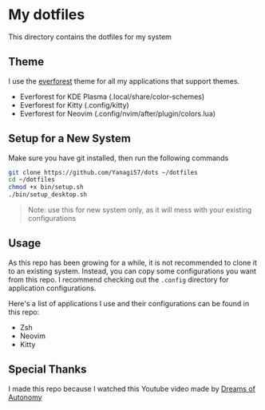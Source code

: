 # My dotfiles

This directory contains the dotfiles for my system

## Theme

I use the [everforest](https://github.com/sainnhe/everforest) theme for all my applications that support themes.

- Everforest for KDE Plasma (.local/share/color-schemes)
- Everforest for Kitty (.config/kitty)
- Everforest for Neovim (.config/nvim/after/plugin/colors.lua)

## Setup for a New System

Make sure you have git installed, then run the following commands

```sh
git clone https://github.com/Yanagi57/dots ~/dotfiles
cd ~/dotfiles
chmod +x bin/setup.sh
./bin/setup_desktop.sh
```

> Note: use this for new system only, as it will mess with your existing configurations

## Usage

As this repo has been growing for a while, it is not recommended to clone it to an existing
system. Instead, you can copy some configurations you want from this repo. I recommend checking
out the `.config` directory for application configurations.

Here's a list of applications I use and their configurations can be found in this repo:

- Zsh
- Neovim
- Kitty

## Special Thanks

I made this repo because I watched this Youtube video made by [Dreams of Autonomy](https://www.youtube.com/watch?v=y6XCebnB9gs)

